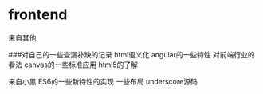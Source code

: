 # frontend
来自其他

###对自己的一些查漏补缺的记录
html语义化
angular的一些特性
对前端行业的看法
canvas的一些标准应用
html5的了解

来自小黑
ES6的一些新特性的实现
一些布局
underscore源码

